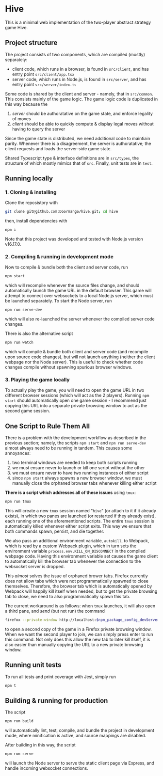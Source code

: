 # Hive
This is a minimal web implementation of the two-player abstract strategy game Hive.

## Project structure

The project consists of two components, which are compiled (mostly) separately:
- client code, which runs in a browser, is found in
    ```src/client```,
    and has entry point
    ```src/client/app.tsx```
- server code, which runs in Node.js, is found in
    ```src/server```,
    and has entry point
    ```src/server/index.ts```

Some code is shared by the client and server - namely, that in
```src/common```. This consists mainly of the game logic. The game logic code is duplicated in this way because the
1. *server* should be authoratative on the game state, and enforce legality of moves
2. *client* should be able to quickly compute & display legal moves without having to query the server

Since the game state is distributed, we need additional code to maintiain parity. Whenever there is a disagreement, the server is authoratative; the client requests and loads the server-side game state.

Shared Typescript type & interface definitions are in ```src/types```, the structure of which mostly mimics that of ```src```. Finally, unit tests are in ```test```.

## Running locally

### 1. Cloning & installing

Clone the reposistory with
```bash
git clone git@github.com:Doormango/hive.git; cd hive
```
then, install dependencies with
```bash
npm i
```

Note that this project was developed and tested with Node.js version v16.17.0.

### 2. Compiling & running in development mode

Now to compile & bundle both the client and server code, run
```bash
npm start
```
which will recompile whenever the source files change, and should automatically launch the game URL in the default browser. This game will attempt to connect over websockets to a local Node.js server, which must be launched separately. To start the Node server, run
```bash
npm run serve-dev
```
which will also re-launched the server whenever the compiled server code changes.


There is also the alternative script
```bash
npm run watch
```
which will compile & bundle both client and server code (and recompile upon source code changes), but will not launch anything (neither the client webpage nor the Node server). This is useful to check whether code changes compile without spawning spurious browser windows.

### 3. Playing the game locally

To actually play the game, you will need to open the game URL in two different browser sessions (which will act as the 2 players). Running ```npm start``` should automatically open one game session - I recommend just copying this URL into a separate private browsing window to act as the second game session.

## One Script to Rule Them All

There is a problem with the development workflow as described in the previous section; namely, the scripts ```npm start``` and ```npm run serve-dev``` almost always need to be running in tandem. This causes some annoyances:

1. two terminal windows are needed to keep both scripts running
2. we must ensure never to launch or kill one script without the other
3. we must ensure never to have two running instances of either script
4. since ```npm start``` always spawns a new browser window, we must manually close the orphaned browser tabs whenever killing either script 

**There is a script which addresses all of these issues** using ```tmux```:
```bash
npm run tmux
```
This will create a new ```tmux``` session named "```hive```" (or attach to it if it already exists), in which two panes are launched (or restarted if they already exist), each running one of the aforementioned scripts. The entire ```tmux``` session is automatically killed whenever either script exits. This way we ensure that both commands spawn, persist, and die together.

We also pass an additional environment variable, ```autokill```, to Webpack, which is read by a custom Webpack plugin, which in turn sets the environment variable ```process.env.KILL_ON_DISCONNECT``` in the compiled webpage code. Having this environment variable set causes the game client to automatically kill the browser tab whenever the connection to the websocket server is dropped.

This *almost* solves the issue of orphaned brower tabs. Firefox currently does not allow tabs which were not programmatically spawned to close themselves. Therefore, the browser tab which is automatically opened by Webpack will happily kill itself when needed, but to get the private browsing tab to close, we need to also programmatically spawn this tab.

The current workaround is as follows: when ```tmux``` launches, it will also open a third pane, and *send* (but not run) the command
```bash
firefox --private-window http://localhost:$npm_package_config_devServerPort/game/$npm_package_config_devGameId/'
```
to open a second copy of the game in a Firefox private browsing window. When we want the second player to join, we can simply press enter to run this command. Not only does this allow the new tab to later kill itself, it is also easier than manually copying the URL to a new private browsing window.

## Running unit tests

To run all tests and print coverage with Jest, simply run
```bash
npm t
```

## Building & running for production

The script
```bash
npm run build
```
will automatically lint, test, compile, and bundle the project in development mode, where minification is active, and source mappings are disabled.

After building in this way, the script
```bash
npm run serve
```
will launch the Node server to serve the static client page via Express, and handle incoming websocket connections.